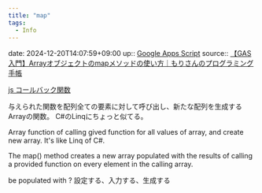 ```yaml
---
title: "map"
tags:
  - Info
---
```


date: 2024-12-20T14:07:59+09:00
up:: [Google Apps Script](../Bar/Program/Google%20Apps%20Script.md)
source:: [【GAS入門】Arrayオブジェクトのmapメソッドの使い方｜もりさんのプログラミング手帳](https://moripro.net/gas-array-map/)

[js コールバック関数](js%20コールバック関数.md)

与えられた関数を配列全ての要素に対して呼び出し、新たな配列を生成するArrayの関数。
C#のLinqにちょっと似てる。

Array function of calling gived function for all values of array, and create new array.
It's like Linq of C#.

The map() method creates a new array populated with the results of calling a provided function on every element in the calling array.

be populated with
?
設定する、入力する、生成する